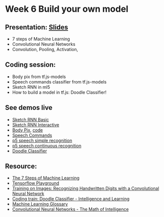# Week 6 Build your own model

## Presentation: [Slides](https://docs.google.com/presentation/d/1v3NBEwDakIlOuvU15nLBFSaoPdaJ3M6n-bVozMTGxWU/edit?usp=sharing)
- 7 steps of Machine Learning
- Convolutional Neural Networks
- Convolution, Pooling, Activation, 

## Coding session:
- Body pix from tf.js-models
- Speech commands classifier from tf.js-models
- Sketch RNN in ml5
- How to build a model in tf.js: Doodle Classifier!

## See demos live
- [Sketch RNN Basic](https://yining1023.github.io/machine-learning-for-the-web/week6-soundClassifier-sketchRNN/SketchRNN_basic/)
- [Sketch RNN Interactive](https://yining1023.github.io/machine-learning-for-the-web/week6-soundClassifier-sketchRNN/SketchRNN_interactive/)
- [Body Pix](https://yining1023.github.io/body-pix-demo/), [code](https://github.com/tensorflow/tfjs-models/tree/master/body-pix/demos)
- [Speech Commands]()
- [p5 speech simple recognition](https://yining1023.github.io/machine-learning-for-the-web/week6-soundClassifier-sketchRNN/SpeechRecognition/simplerecognition.html)
- [p5 speech continuous recognition](https://yining1023.github.io/machine-learning-for-the-web/week6-soundClassifier-sketchRNN/SpeechRecognition/continuousrecognition.html)
- [Doodle Classifier](https://yining1023.github.io/machine-learning-for-the-web/week6-soundClassifier-sketchRNN/DoodleClassifier/)

## Resource:
- [The 7 Steps of Machine Learning](https://youtu.be/nKW8Ndu7Mjw)
- [Tensorflow Playground](https://playground.tensorflow.org)
- [Training on Images: Recognizing Handwritten Digits with a Convolutional Neural Network](https://js.tensorflow.org/tutorials/mnist.html)
- [Coding train: Doodle Classifier - Intelligence and Learning](https://www.youtube.com/watch?v=pqY_Tn2SIVA&list=PLRqwX-V7Uu6Zs14zKVuTuit6jApJgoYZQ)
- [Machine Learning Glossary](https://developers.google.com/machine-learning/glossary)
- [Convolutional Neural Networks - The Math of Intelligence](https://youtu.be/FTr3n7uBIuE)
